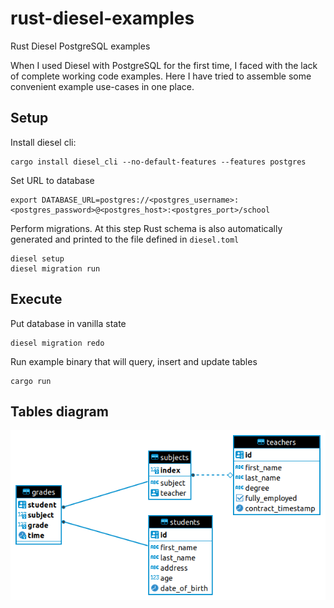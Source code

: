 # rust-diesel-examples
Rust Diesel PostgreSQL examples

When I used Diesel with PostgreSQL for the first time, I faced with the lack of complete working code examples. Here I have tried to assemble some convenient example use-cases in one place.


## Setup


Install diesel cli:
```shell
cargo install diesel_cli --no-default-features --features postgres
```

Set URL to database
```shell
export DATABASE_URL=postgres://<postgres_username>:<postgres_password>@<postgres_host>:<postgres_port>/school
```

Perform migrations. At this step Rust schema is also automatically generated and printed to the file defined in `diesel.toml`
```shell
diesel setup
diesel migration run
```



## Execute

Put database in vanilla state
```shell
diesel migration redo
```

Run example binary that will query, insert and update tables
```shell
cargo run
```


## Tables diagram

![alt text](./Diagram.png)